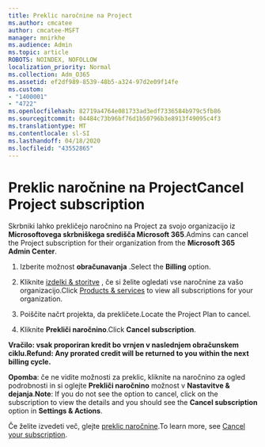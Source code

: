 ```yaml
---
title: Preklic naročnine na Project
ms.author: cmcatee
author: cmcatee-MSFT
manager: mnirkhe
ms.audience: Admin
ms.topic: article
ROBOTS: NOINDEX, NOFOLLOW
localization_priority: Normal
ms.collection: Adm_O365
ms.assetid: ef2df989-8539-48b5-a324-97d2e09f14fe
ms.custom:
- "1400001"
- "4722"
ms.openlocfilehash: 82719a4764e081733ad3edf7336584b979c5fb86
ms.sourcegitcommit: 04484c73b96bf76d1b50796b3e8913f49095c4f3
ms.translationtype: MT
ms.contentlocale: sl-SI
ms.lasthandoff: 04/18/2020
ms.locfileid: "43552865"
---
```

# <a name="cancel-project-subscription"></a><span data-ttu-id="c28b8-102">Preklic naročnine na Project</span><span class="sxs-lookup"><span data-stu-id="c28b8-102">Cancel Project subscription</span></span>

<span data-ttu-id="c28b8-103">Skrbniki lahko prekličejo naročnino na Project za svojo organizacijo iz **Microsoftovega skrbniškega središča Microsoft 365**.</span><span class="sxs-lookup"><span data-stu-id="c28b8-103">Admins can cancel the Project subscription for their organization from the **Microsoft 365 Admin Center**.</span></span> 

1. <span data-ttu-id="c28b8-104">Izberite možnost **obračunavanja** .</span><span class="sxs-lookup"><span data-stu-id="c28b8-104">Select the **Billing** option.</span></span>

2. <span data-ttu-id="c28b8-105">Kliknite [izdelki & storitve](https://admin.microsoft.com/AdminPortal/Home?adminportal=1&msCV=%2BbOQtMNsz0ei8f5z.0.36#/subscriptions) , če si želite ogledati vse naročnine za vašo organizacijo.</span><span class="sxs-lookup"><span data-stu-id="c28b8-105">Click [Products & services](https://admin.microsoft.com/AdminPortal/Home?adminportal=1&msCV=%2BbOQtMNsz0ei8f5z.0.36#/subscriptions) to view all subscriptions for your organization.</span></span>

3. <span data-ttu-id="c28b8-106">Poiščite načrt projekta, da prekličete.</span><span class="sxs-lookup"><span data-stu-id="c28b8-106">Locate the Project Plan to cancel.</span></span>

4. <span data-ttu-id="c28b8-107">Kliknite **Prekliči naročnino**.</span><span class="sxs-lookup"><span data-stu-id="c28b8-107">Click **Cancel subscription**.</span></span>

<span data-ttu-id="c28b8-108">**Vračilo: vsak proporiran kredit bo vrnjen v naslednjem obračunskem ciklu.**</span><span class="sxs-lookup"><span data-stu-id="c28b8-108">**Refund: Any prorated credit will be returned to you within the next billing cycle.**</span></span> 

<span data-ttu-id="c28b8-109">**Opomba**: če ne vidite možnosti za preklic, kliknite na naročnino za ogled podrobnosti in si oglejte **Prekliči naročnino** možnost v **Nastavitve & dejanja**.</span><span class="sxs-lookup"><span data-stu-id="c28b8-109">**Note**: If you do not see the option to cancel, click on the subscription to view the details and you should see the **Cancel subscription** option in **Settings & Actions**.</span></span> 

<span data-ttu-id="c28b8-110">Če želite izvedeti več, glejte [preklic naročnine](https://docs.microsoft.com/office365/admin/subscriptions-and-billing/cancel-your-subscription).</span><span class="sxs-lookup"><span data-stu-id="c28b8-110">To learn more, see [Cancel your subscription](https://docs.microsoft.com/office365/admin/subscriptions-and-billing/cancel-your-subscription).</span></span> 
